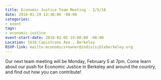 ```yaml
---
title: Economic Justice Team Meeting - 2/5/18
date: 2018-01-29 13:38:00 -08:00
categories:
- event
tags:
- economic-justice
event-start-date: 2018-02-05 19:00:00 -08:00
Location: 1618 Capistrano Ave., Berkeley
RSVP-link: mailto:economics+owner@indivisibleberkeley.org
---
```


Our next team meeting will be Monday, February 5 at 7pm. Come learn about our push for Economic Justice in Berkeley and around the country, and find out how you can contribute!